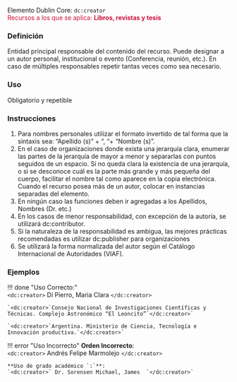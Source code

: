 Elemento Dublin Core: `dc:creator`  
<span style="color:#CD113B">Recursos a los que se aplica: __Libros, revistas y tesis__ </span>  

### __Definición__
Entidad  principal  responsable  del  contenido  del  recurso.  Puede designar a un autor personal, institucional o evento  (Conferencia, reunión, etc.).   En  caso  de  múltiples  responsables repetir tantas veces como sea necesario. 

### __Uso__
Obligatorio y repetible  

### __Instrucciones__
1. Para nombres personales utilizar el formato invertido de tal forma que la sintaxis sea: “Apellido (s)” + “, “+ “Nombre (s)”.   
2. En  el  caso  de  organizaciones  donde  exista  una  jerarquía  clara, enumerar   las   partes   de   la   jerarquía   de   mayor   a   menor   y separarlas con puntos seguidos de un espacio. Si no queda clara la existencia de una jerarquía, o si se desconoce cuál es la parte más  grande  y  más  pequeña  del  cuerpo,  facilitar  el  nombre  tal como aparece en la copia electrónica.   Cuando el recurso posea más de  un autor, colocar en instancias separadas del elemento.
3. En ningún caso las funciones deben ir agregadas a los Apellidos, Nombres (Dr. etc.)  
4. En  los  casos  de  menor  responsabilidad,  con  excepción  de  la autoría, se utilizará dc:contributor. 
5. Si la naturaleza de la responsabilidad es ambigua, las mejores prácticas recomendadas es utilizar dc:publisher para organizaciones
6. Se utilizará la forma normalizada del autor según el Catálogo Internacional de Autoridades (VIAF).
  
### __Ejemplos__

!!! done "Uso Correcto:"  
    `<dc:creator>` Di Pierro, Maria Clara `</dc:creator>`    

    `<dc:creator>`Consejo Nacional de Investigaciones Científicas y  Técnicas. Complejo Astronómico “El Leoncito”`</dc:creator>`  

    `<dc:creator>`Argentina. Ministerio de Ciencia, Tecnología e  Innovación productiva.`</dc:creator>`  


!!! error "Uso Incorrecto"
    **Orden Incorrecto**:  
    `<dc:creator>` Andrés Felipe Marmolejo `</dc:creator>`  

    **Uso de grado académico `:`**:  
    `<dc:creator>` Dr. Sorensen Michael, James  `</dc:creator>`


